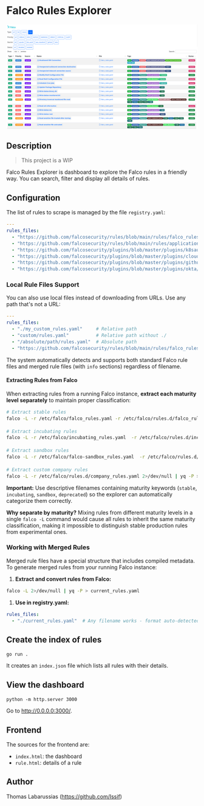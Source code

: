 # Falco Rules Explorer

![index.html](img/index.png)

## Description

> This project is a WIP

Falco Rules Explorer is dashboard to explore the Falco rules in a friendly way. You can search, filter and display all details of rules.

## Configuration

The list of rules to scrape is managed by the file `registry.yaml`:

```yaml
---
rules_files:
  - "https://github.com/falcosecurity/rules/blob/main/rules/falco_rules.yaml"
  - "https://github.com/falcosecurity/rules/blob/main/rules/application_rules.yaml"
  - "https://github.com/falcosecurity/plugins/blob/master/plugins/k8saudit/rules/k8s_audit_rules.yaml"
  - "https://github.com/falcosecurity/plugins/blob/master/plugins/cloudtrail/rules/aws_cloudtrail_rules.yaml"
  - "https://github.com/falcosecurity/plugins/blob/master/plugins/github/rules/github.yaml"
  - "https://github.com/falcosecurity/plugins/blob/master/plugins/okta/rules/okta_rules.yaml"
```

### Local Rule Files Support

You can also use local files instead of downloading from URLs. Use any path that's not a URL:

```yaml
---
rules_files:
  - "./my_custom_rules.yaml"     # Relative path
  - "custom/rules.yaml"          # Relative path without ./
  - "/absolute/path/rules.yaml"  # Absolute path
  - "https://github.com/falcosecurity/rules/blob/main/rules/falco_rules.yaml"  # Remote URL
```

The system automatically detects and supports both standard Falco rule files and merged rule files (with `info` sections) regardless of filename.

#### Extracting Rules from Falco

When extracting rules from a running Falco instance, **extract each maturity level separately** to maintain proper classification:

```bash
# Extract stable rules
falco -L -r /etc/falco/falco_rules.yaml -r /etc/falco/rules.d/falco_rules_override.yaml 2>/dev/null | yq -P > stable_rules.yaml

# Extract incubating rules
falco -L -r /etc/falco/incubating_rules.yaml  -r /etc/falco/rules.d/incubating_rules_override.yaml 2>/dev/null | yq -P > incubating_rules.yaml

# Extract sandbox rules
falco -L -r /etc/falco/falco-sandbox_rules.yaml  -r /etc/falco/rules.d/sandbox_rules_override.yaml 2>/dev/null | yq -P > sandbox_rules.yaml

# Extract custom company rules
falco -L -r /etc/falco/rules.d/company_rules.yaml 2>/dev/null | yq -P > company_custom_rules.yaml
```

**Important:** Use descriptive filenames containing maturity keywords (`stable`, `incubating`, `sandbox`, `deprecated`) so the explorer can automatically categorize them correctly.

**Why separate by maturity?** Mixing rules from different maturity levels in a single `falco -L` command would cause all rules to inherit the same maturity classification, making it impossible to distinguish stable production rules from experimental ones.

### Working with Merged Rules

Merged rule files have a special structure that includes compiled metadata. To generate merged rules from your running Falco instance:

1. **Extract and convert rules from Falco:**
```bash
falco -L 2>/dev/null | yq -P > current_rules.yaml
```

1. **Use in registry.yaml:**
```yaml
rules_files:
  - "./current_rules.yaml"  # Any filename works - format auto-detected
```

## Create the index of rules

```shell
go run .
```

It creates an `index.json` file which lists all rules with their details.

## View the dashboard

```shell
python -m http.server 3000
```

Go to http://0.0.0.0:3000/.

## Frontend

The sources for the frontend are:
- `index.html`: the dashboard
- `rule.html`: details of a rule

## Author

Thomas Labarussias (https://github.com/Issif)
